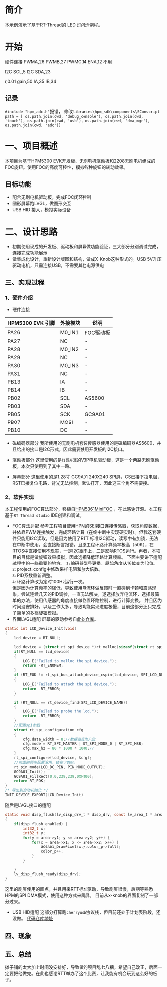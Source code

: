# 简介

本示例演示了基于RT-Thread的 LED 灯闪烁例程。

# 开始

硬件连接
PWMA,26
PWMB,27
PWMC,14
ENA,12 不用

I2C SCL,5
I2C SDA,23

r,0.01
gain,50
IA,35
IB,34


## 记录

`#include "hpm_adc.h"`报错，
修改`libraries\hpm_sdk\components\SConscript   path = [ os.path.join(cwd, 'debug_console'), os.path.join(cwd, 'touch'), os.path.join(cwd, 'usb'), os.path.join(cwd, 'dma_mgr'), os.path.join(cwd, 'adc')]
`



# 一、项目概述
本项目为基于HPM5300 EVK开发板、无刷电机驱动板和2208无刷电机组成的FOC旋钮。使用FOC的高度可控性，模拟各种旋钮的转动效果。
## 目标功能
- 配合无刷电机驱动板，完成FOC闭环控制
- 圆形屏幕跑LVGL，做图形交互
- USB HID 接入，模拟实际设备
  
# 二、设计思路
- 初期使用现成的开发板、驱动板和屏幕做功能验证，三大部分分别调试完成，连接完成功能展示
- 做集成化设计，重新设计版图和结构，做成X-Knob这种形式的。USB 5V升压驱动电机，只需连接USB，不需要其他电源供电
  
## 三、实现过程

### 1、硬件介绍

- 硬件连接
  
|HPM5300 EVK 引脚|外接模块|说明|
|-|-|-|
|PA26|M0_IN1|FOC驱动板|
|PA27|NC|-|
|PA28|M0_IN2|-|
|PA29|NC|-|
|PA30|M0_IN3|-|
|PA31|NC|-|
|PB13|IA|-|
|PB14|IB|-|
|PB02|SCL|AS5600|
|PB03|SDA|-|
|PB05|SCK|GC9A01|
|PB07|MOSI|-|
|PB10|DC|-|

- 磁编码器部分
我所使用的无刷电机套装传感器使用的是磁编码器AS5600，并且给出的接口是I2C形式，因此需要使用开发板的I2C接口。  

- 驱动板部分
这里使用的是`灯哥开源`的V3P电机驱动板，这是一个两路无刷驱动板，本次只使用到了其中一路。
- 屏幕部分
这里使用的是1.28寸 GC9A01 240X240 SPI屏，CS已接下拉电阻，RST已接复位电路，背光无法控制，默认打开，因此这三个角不需要接。

### 2、软件实现

本工程使用的FOC算法部分，移植自[HPM5361MiniFOC](https://github.com/LX050724/HPM5361MiniFOC)
，在此感谢开源。本工程基于`RT Thread studio` IDE创建和调试。

- FOC算法适配
参考工程项目使用HPM的SEI接口连接传感器，获取角度数据，并依靠PWM连接触发，完成环路计算（在终中断中实现硬实时）。但我这套硬件只能用I2C读取，但是因为使用了RTT 标准I2C驱动，读写中有加锁，无法在中断中使用，会直接断言报错。且原工程环路计算频率极高（50K），在RTOS中直接使用不现实，一是I2C跟不上，二是影响RTOS运行。再者，本项目的目标是做旋钮效果模拟，因此选择降低环路计算频率。
下面主要讲下适配过程中的一些重要的地方。
`1:`编码器型号更换，原始角度从16位变为12位。
`2:`project_config中修改采样电阻和放大倍数。  
`3:`PID系数重新调整。  
`4:`环路计算改为定时100Hz运行一次。  
但是因为计算频率的降低，导致使用电流环做反馈时一直碰到卡顿和震荡现象。尝试连续几天的PID调参，一直无法解决，遂选择放弃电流环，选择最简单的办法，使用传感器的角度直接做位置环路控制，进行计算变换。
并且因为时间没安排好，以及工作太多，导致功能实现进度极慢，目前这部分还只完成了简单的多档旋钮模拟。
- 界面LVGL适配
屏幕的驱动参考自[此处仓库](https://github.com/liyanboy74/gc9a01-esp-idf)。  
``` c
static int LCD_Device_Init(void)
{
    lcd_device = RT_NULL;

    lcd_device = (struct rt_spi_device *)rt_malloc(sizeof(struct rt_spi_device));
    if(RT_NULL == lcd_device)
    {
        LOG_E("Failed to malloc the spi device.");
        return -RT_ENOMEM;
    }
    if (RT_EOK != rt_spi_bus_attach_device_cspin(lcd_device, SPI_LCD_DEVICE_NAME, "spi3",rt_pin_get("PB04"), RT_NULL))
    {
        LOG_E("Failed to attach the spi device.");
        return -RT_ERROR;
    }

    if (RT_NULL == rt_device_find(SPI_LCD_DEVICE_NAME))
    {
        LOG_E("Failed to probe the lcd.");
        return -RT_ERROR;
    }
    //配置spi参数
    struct rt_spi_configuration cfg;
    {
        cfg.data_width = 8;//数据宽度为八位
        cfg.mode = RT_SPI_MASTER | RT_SPI_MODE_0 | RT_SPI_MSB;
        cfg.max_hz = 80 * 1000 * 1000;//
    }
    rt_spi_configure(lcd_device, &cfg);
    //前面的频率配置没用，锁在了80M。
    rt_pin_mode(LCD_DC_PIN, PIN_MODE_OUTPUT);
    GC9A01_Init();
    GC9A01_FillRect(0,0,239,239,0XF800);
    return RT_EOK;
}
/* 导出到自动初始化 */
INIT_DEVICE_EXPORT(LCD_Device_Init);
```
随后是LVGL接口的适配
``` c
static void disp_flush(lv_disp_drv_t * disp_drv, const lv_area_t * area, lv_color_t * color_p)
{
    if(disp_flush_enabled) {
        int32_t x;
        int32_t y;
        for(y = area->y1; y <= area->y2; y++) {
            for(x = area->x1; x <= area->x2; x++) {
                GC9A01_DrawPixel(x,y,color_p->full);
                color_p++;
            }
        }

    }
    lv_disp_flush_ready(disp_drv);
}
```
这里的刷屏使用的画点，并且用来RTT标准驱动，导致刷屏很慢，后期等熟悉HPM的SPI DMA模式，使用这种方式来刷屏。
目前从x-knob的界面复制了一部分过来。
- USB HID适配
这部分打算跑`cherryusb`协议栈，但目前还处于计划表阶段，还没做。
[代码仓库地址](https://github.com/starry-m/HPM5300EVK_DEMO)
## 四、现象

## 五、总结
摊子铺的太大加上时间没安排好，导致做的项目乱七八糟，希望自己改正，后面一定要把他做完。在此也感谢RTT举办了这个比赛，让我能有机会玩到这么好的板子。